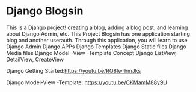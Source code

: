 # Django Blogsin
This is a Django project! creating a blog, adding a blog post, and learning about Django Admin, etc.
This Project Blogsin has one application starting blog and another userauth.
Through this application, you will learn to use
Django Admin
Django APPs
Django Templates
Django Static files
Django Media files
Django Model -View -Template Concept
Django ListView, DetailView, CreateView

Django Getting Started:https://youtu.be/RQ8IwrhmJks

Django Model-View -Template: https://youtu.be/CKMamM88y9U
